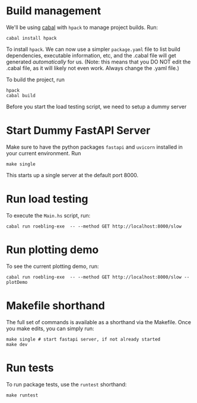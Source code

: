 # Build management
We'll be using [cabal](https://www.haskell.org/cabal/) with `hpack` to manage project builds. Run:

```
cabal install hpack 
```
To install `hpack`. We can now use a simpler `package.yaml` file to list build dependencies, executable information, etc, and the .cabal file will get generated _automatically_ for us. (Note: this means that you DO NOT edit the .cabal file, as it will likely not even work. Always change the .yaml file.)

To build the project, run
```
hpack
cabal build
```
Before you start the load testing script, we need to setup a dummy server

# Start Dummy FastAPI Server
Make sure to have the python packages `fastapi` and `uvicorn` installed in your current environment. Run

```
make single
```

This starts up a single server at the default port 8000.

# Run load testing

To execute the `Main.hs` script, run:
```
cabal run roebling-exe  -- --method GET http://localhost:8000/slow
```

# Run plotting demo

To see the current plotting demo, run:
```
cabal run roebling-exe  -- --method GET http://localhost:8000/slow --plotDemo
```


# Makefile shorthand

The full set of commands is available as a shorthand via the Makefile. Once you make edits, you can simply run:
```
make single # start fastapi server, if not already started
make dev
```


# Run tests

To run package tests, use the `runtest` shorthand:
```
make runtest
```

